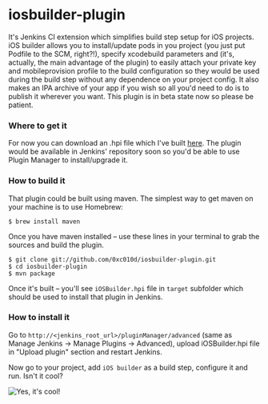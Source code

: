 iosbuilder-plugin
=================

It's Jenkins CI extension which simplifies build step setup for iOS projects. iOS builder allows you to install/update pods in you project (you just put Podfile to the SCM, right?!), specify xcodebuild parameters and (it's, actually, the main advantage of the plugin) to easily attach your private key and mobileprovision profile to the build configuration so they would be used during the build step without any dependence on your project config. It also makes an IPA archive of your app if you wish so all you'd need to do is to publish it wherever you want.
This plugin is in beta state now so please be patient.

### Where to get it
For now you can download an .hpi file which I've built [here](http://0xc010d.github.io/iosbuilder-plugin/downloads/iOSBuilder.hpi). The plugin would be available in Jenkins' repository soon so you'd be able to use Plugin Manager to install/upgrade it.

### How to build it
That plugin could be built using maven. The simplest way to get maven on your machine is to use Homebrew:
```
$ brew install maven
```

Once you have maven installed – use these lines in your terminal to grab the sources and build the plugin.
```
$ git clone git://github.com/0xc010d/iosbuilder-plugin.git
$ cd iosbuilder-plugin
$ mvn package
```

Once it's built – you'll see `iOSBuilder.hpi` file in `target` subfolder which should be used to install that plugin in Jenkins. 

### How to install it
Go to `http://<jenkins_root_url>/pluginManager/advanced` (same as Manage Jenkins -> Manage Plugins -> Advanced), upload iOSBuilder.hpi file in "Upload plugin" section and restart Jenkins.

Now go to your project, add `iOS builder` as a build step, configure it and run. Isn't it cool?

![Yes, it's cool!](http://0xc010d.github.io/iosbuilder-plugin/images/interface_screenshot.png)
